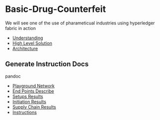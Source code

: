 # Basic-Drug-Counterfeit

We will see one of the use of pharameticual industries using hyperledger fabric in action

- [Understanding](./docs/1_intro-to-drug-counterfeit.md)
- [High Level Solution](./docs/2_high-level-solution.md)
- [Architecture](./docs/3_architecture.md)

## Generate Instruction Docs

pandoc 
  - [Playground Network](./docs/4_playground-network.md) 
  - [End Points Describe](./docs/6_endpoints-describe.md) 
  - [Setups Results](./docs/5_setup-results.md)
  - [Initiation Results](./docs/7_initiation-results.md)
  - [Supply Chain Results](./docs/8_supply-chain-results.md) 
  - [Instructions](../instructions.pdf)
